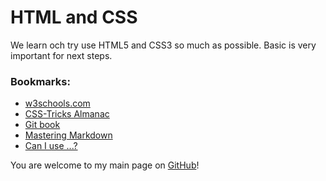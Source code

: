 # HTML and CSS
We learn och try use HTML5 and CSS3 so much as possible. Basic is very important for next steps.

### Bookmarks:
* [w3schools.com](https://www.w3schools.com/)
* [CSS-Tricks Almanac](https://css-tricks.com/almanac/)
* [Git book](https://git-scm.com/book/en/v2)
* [Mastering Markdown](https://guides.github.com/features/mastering-markdown/)
* [Can I use ...?](https://caniuse.com/)

You are welcome to my main page on  [GitHub](https://github.com/nguyenkhois/nguyenkhois.github.io)!